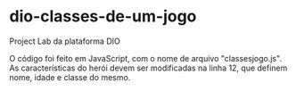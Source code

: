 # dio-classes-de-um-jogo
 Project Lab da plataforma DIO

 O código foi feito em JavaScript, com o nome de arquivo "classesjogo.js". As características do herói devem ser modificadas na linha 12, que definem nome, idade e classe do mesmo.
